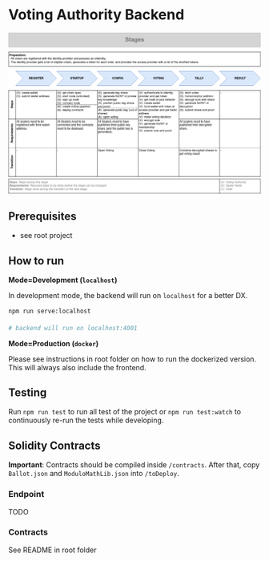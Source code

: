 # Voting Authority Backend

![stages](./assets/stages.png)

## Prerequisites

- see root project

## How to run

**Mode=Development (`localhost`)**

In development mode, the backend will run on `localhost` for a better DX.

```bash
npm run serve:localhost

# backend will run on localhost:4001
```

**Mode=Production (`docker`)**

Please see instructions in root folder on how to run the dockerized version. This will always also include the frontend.

## Testing

Run `npm run test` to run all test of the project or `npm run test:watch` to continuously re-run the tests while developing.

## Solidity Contracts

**Important**: Contracts should be compiled inside `/contracts`. After that, copy `Ballot.json` and `ModuloMathLib.json` into `/toDeploy`.

### Endpoint

TODO

### Contracts

See README in root folder

<!--
### Server Certificate

For the server to run in a realisitc setup (i.e. using HTTPS and TLS) a certificate is required.
Generate the certificate using:

```bash
# 1. Select what elliptic curve to use
openssl ecparam -list_curves

# 2. Generate the necessary public/private key pair (elliptic-curve)
openssl ecparam -name {name_of_the_curve} -genkey -out key.pem

# 3. Create a new certificate
openssl req -x509 -new -key key.pem -out cert.pem -days 365 -nodes -SHA384
```

Place the certificate and key in the folder: `./keys/cert` and add the passphrase to the `.env.production` file. -->
